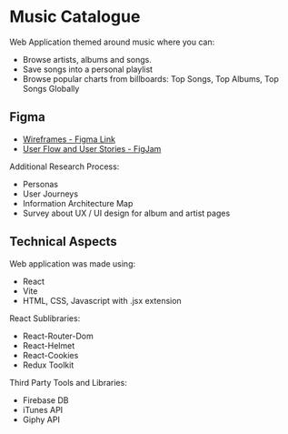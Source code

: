 # Music Catalogue
Web Application themed around music where you can:
- Browse artists, albums and songs.
- Save songs into a personal playlist
- Browse popular charts from billboards: Top Songs, Top Albums, Top Songs Globally

## Figma
- [Wireframes - Figma Link](https://www.figma.com/file/7IF7jA9pTjnaRbCxaD7PFt/MUSIC?type=design&node-id=0%3A1&mode=design&t=hEiavYoXwH2cQrqQ-1 )
- [User Flow and User Stories - FigJam](https://www.figma.com/file/kA4iYdeiksnQHSevGY2PxU/Music?type=whiteboard&t=q3FVA1RO74xrnEGe-1)

Additional Research Process:
- Personas
- User Journeys
- Information Architecture Map
- Survey about UX / UI design for album and artist pages

## Technical Aspects
Web application was made using:
- React
- Vite
- HTML, CSS, Javascript with .jsx extension

React Sublibraries:
- React-Router-Dom
- React-Helmet
- React-Cookies
- Redux Toolkit

Third Party Tools and Libraries:
- Firebase DB
- iTunes API
- Giphy API
